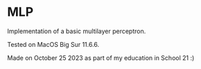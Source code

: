 # MLP
Implementation of a basic multilayer perceptron.

Tested on MacOS Big Sur 11.6.6.

Made on October 25 2023 as part of my education in School 21 :)
